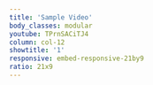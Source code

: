 ```yaml
---
title: 'Sample Video'
body_classes: modular
youtube: TPrnSACiTJ4
column: col-12
showtitle: '1'
responsive: embed-responsive-21by9
ratio: 21x9
---
```


